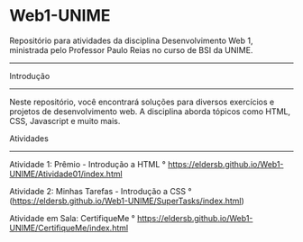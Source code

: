 # Web1-UNIME
 Repositório para atividades da disciplina Desenvolvimento Web 1, ministrada pelo Professor Paulo Reias no curso de BSI da UNIME.
 _________________________________________________________________________________________________________________________________
 Introdução
 _________________________________________________________________________________________________________________________________
 Neste repositório, você encontrará soluções para diversos exercícios e projetos de desenvolvimento web. A disciplina aborda tópicos como HTML, CSS, Javascript e muito mais.

 Atividades
 _________________________________________________________________________________________________________________________________
Atividade 1: Prêmio - Introdução a HTML
 ° https://eldersb.github.io/Web1-UNIME/Atividade01/index.html
 
Atividade 2: Minhas Tarefas - Introdução a CSS
° (https://eldersb.github.io/Web1-UNIME/SuperTasks/index.html)

Atividade em Sala: CertifiqueMe
° https://eldersb.github.io/Web1-UNIME/CertifiqueMe/index.html
